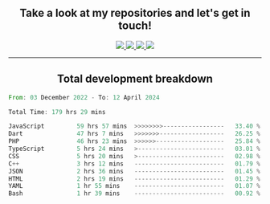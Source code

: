 <h2 align="center">
  Take a look at my repositories and let's get in touch!
</h2>
<p align="center">
  <a href="https://www.instagram.com/rayhanarkan?igsh=MXM3dHhmMTZ3ZWVsaA==">
    <img src="https://img.icons8.com/material-outlined/30/689d6a/instagram.png"/>
  </a>
  <a href="https://www.linkedin.com/in/rayhanarkan/">
    <img src="https://img.icons8.com/material-outlined/30/689d6a/linkedin.png"/>
  </a>
  <a href="">
    <img src="https://img.icons8.com/material-outlined/30/689d6a/geography.png"/>
  </a>
  <a href="mailto:rayhanarkan30@gmail.com">
    <img src="https://img.icons8.com/material-outlined/30/689d6a/email.png"/>
  </a>
</p>

---

<h2 align="center">Total development breakdown</h2>

<p align="center">
<!--START_SECTION:waka-->

```rust
From: 03 December 2022 - To: 12 April 2024

Total Time: 179 hrs 29 mins

JavaScript         59 hrs 57 mins  >>>>>>>>-----------------   33.40 %
Dart               47 hrs 7 mins   >>>>>>>------------------   26.25 %
PHP                46 hrs 23 mins  >>>>>>-------------------   25.84 %
TypeScript         5 hrs 24 mins   >------------------------   03.01 %
CSS                5 hrs 20 mins   >------------------------   02.98 %
C++                3 hrs 12 mins   -------------------------   01.79 %
JSON               2 hrs 36 mins   -------------------------   01.45 %
HTML               2 hrs 19 mins   -------------------------   01.29 %
YAML               1 hr 55 mins    -------------------------   01.07 %
Bash               1 hr 39 mins    -------------------------   00.92 %
```

<!--END_SECTION:waka-->
</p>

